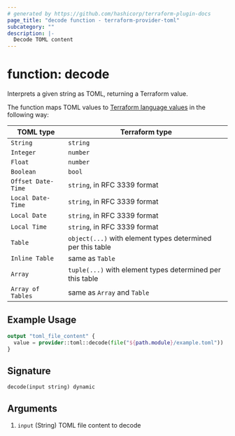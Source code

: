 ```yaml
---
# generated by https://github.com/hashicorp/terraform-plugin-docs
page_title: "decode function - terraform-provider-toml"
subcategory: ""
description: |-
  Decode TOML content
---
```


# function: decode

Interprets a given string as TOML, returning a Terraform value.

The function maps TOML values to [Terraform language values](https://developer.hashicorp.com/terraform/language/expressions/types)
in the following way:

| TOML type          | Terraform type                                             |
|--------------------|------------------------------------------------------------|
| `String`           | `string`                                                   |
| `Integer`          | `number`                                                   |
| `Float`            | `number`                                                   |
| `Boolean`          | `bool`                                                     |
| `Offset Date-Time` | `string`, in RFC 3339 format                               |
| `Local Date-Time`  | `string`, in RFC 3339 format                               |
| `Local Date`       | `string`, in RFC 3339 format                               |
| `Local Time`       | `string`, in RFC 3339 format                               |
| `Table`            | `object(...)` with element types determined per this table |
| `Inline Table`     | same as `Table`                                            |
| `Array`            | `tuple(...)` with element types determined per this table  |
| `Array of Tables`  | same as `Array` and `Table`                                |

## Example Usage

```terraform
output "toml_file_content" {
  value = provider::toml::decode(file("${path.module}/example.toml"))
}
```

## Signature

<!-- signature generated by tfplugindocs -->
```text
decode(input string) dynamic
```

## Arguments

<!-- arguments generated by tfplugindocs -->
1. `input` (String) TOML file content to decode

